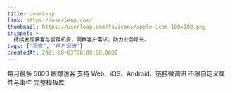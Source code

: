 ```yaml
---
title: UserLeap
link: https://userleap.com/
thumbnail: https://userleap.com/favicons/apple-icon-180x180.png
snippet: >-
  持续发现获客与留存机会，洞察客户需求，助力业务增长。
tags: ["洞察", "用户调研"]
createdAt: 2021-08-03T00:00:00.000Z
---
```

每月最多 5000 跟踪访客
支持 Web、iOS、Android、链接微调研
不限自定义属性与事件
完整模板库